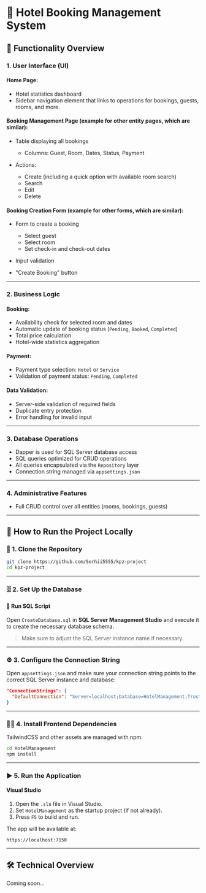 # 🏨 Hotel Booking Management System

## 🎯 Functionality Overview

### 1. User Interface (UI)

#### Home Page:

* Hotel statistics dashboard
* Sidebar navigation element that links to operations for bookings, guests, rooms, and more.

#### Booking Management Page (example for other entity pages, which are similar):

* Table displaying all bookings

  * Columns: Guest, Room, Dates, Status, Payment
* Actions:

  * Create (including a quick option with available room search)
  * Search
  * Edit
  * Delete

#### Booking Creation Form (example for other forms, which are similar):

* Form to create a booking

  * Select guest
  * Select room
  * Set check-in and check-out dates
* Input validation
* "Create Booking" button

---

### 2. Business Logic

#### Booking:

* Availability check for selected room and dates
* Automatic update of booking status (`Pending`, `Booked`, `Completed`)
* Total price calculation
* Hotel-wide statistics aggregation

#### Payment:

* Payment type selection: `Hotel` or `Service`
* Validation of payment status: `Pending`, `Completed`

#### Data Validation:

* Server-side validation of required fields
* Duplicate entry protection
* Error handling for invalid input

---

### 3. Database Operations

* Dapper is used for SQL Server database access
* SQL queries optimized for CRUD operations
* All queries encapsulated via the `Repository` layer
* Connection string managed via `appsettings.json`

---

### 4. Administrative Features

* Full CRUD control over all entities (rooms, bookings, guests)

---

## 🚀 How to Run the Project Locally

### 🧾 1. Clone the Repository

```bash
git clone https://github.com/Serhii5555/kpz-project
cd kpz-project
````

---

### 🗄️ 2. Set Up the Database

#### 📄 Run SQL Script

Open `CreateDatabase.sql` in **SQL Server Management Studio** and execute it to create the necessary database schema.

> Make sure to adjust the SQL Server instance name if necessary.

---

### ⚙️ 3. Configure the Connection String

Open `appsettings.json` and make sure your connection string points to the correct SQL Server instance and database:

```json
"ConnectionStrings": {
  "DefaultConnection": "Server=localhost;Database=HotelManagement;Trusted_Connection=True;"
}
```

---

### 🧑‍💻 4. Install Frontend Dependencies

TailwindCSS and other assets are managed with npm.

```bash
cd HotelManagement
npm install
```

---

### ▶️ 5. Run the Application

#### Visual Studio

1. Open the `.sln` file in Visual Studio.
2. Set `HotelManagement` as the startup project (if not already).
3. Press `F5` to build and run.

The app will be available at:

```
https://localhost:7150
```

---

## 🛠️ Technical Overview

Coming soon...